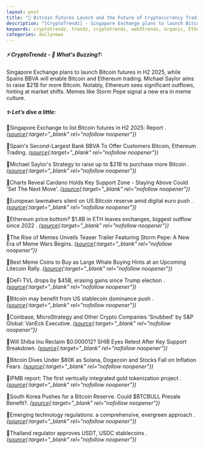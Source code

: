 ```yaml
---
layout: post
title: "🌇 Bitcoin Futures Launch and the Future of Cryptocurrency Trading in 2025"
description: "[CryptoTrendz] - Singapore Exchange plans to launch Bitcoin futures in H2 2025, while Spains BBVA will enable Bitcoin and Ethereum trading. Michael Saylor aims to raise $21B for more Bitcoin. Notably, Ethereum sees significant outflows, hinting at market shifts. Memes like Storm Pepe signal a new era in meme culture."
keywords: cryptotrendz, trendz, cryptotrends, web3trends, organic, Ethereum, stablecoins, stablecoin, ETH, Dogecoin, Trump, Korea, Bitcoin, Cardano, digital, Crypto
categories: dailynews
---
```


##### ⚡ CryptoTrendz - 📌 *What's Buzzing?:*

Singapore Exchange plans to launch Bitcoin futures in H2 2025, while Spains BBVA will enable Bitcoin and Ethereum trading. Michael Saylor aims to raise $21B for more Bitcoin. Notably, Ethereum sees significant outflows, hinting at market shifts. Memes like Storm Pepe signal a new era in meme culture.

##### ✨ *Let’s dive a little:*


🔹Singapore Exchange to list Bitcoin futures in H2 2025: Report . *([source](https://s.avyag.com/ijq0){:target="_blank" rel="nofollow noopener"})*

🔹Spain's Second-Largest Bank BBVA To Offer Customers Bitcoin, Ethereum Trading. *([source](https://s.avyag.com/f508){:target="_blank" rel="nofollow noopener"})*

🔹Michael Saylor's Strategy to raise up to $21B to purchase more Bitcoin . *([source](https://s.avyag.com/ggjg){:target="_blank" rel="nofollow noopener"})*

🔹Charts Reveal Cardano Holds Key Support Zone - Staying Above Could 'Set The Next Move'. *([source](https://s.avyag.com/tieu){:target="_blank" rel="nofollow noopener"})*

🔹European lawmakers silent on US Bitcoin reserve amid digital euro push . *([source](https://s.avyag.com/pip9){:target="_blank" rel="nofollow noopener"})*

🔹Ethereum price bottom? $1.8B in ETH leaves exchanges, biggest outflow since 2022 . *([source](https://s.avyag.com/r2um){:target="_blank" rel="nofollow noopener"})*

🔹The Rise of Memes Unveils Teaser Trailer Featuring Storm Pepe: A New Era of Meme Wars Begins. *([source](https://s.avyag.com/w978){:target="_blank" rel="nofollow noopener"})*

🔹Best Meme Coins to Buy as Large Whale Buying Hints at an Upcoming Litecoin Rally. *([source](https://s.avyag.com/hqrb){:target="_blank" rel="nofollow noopener"})*

🔹DeFi TVL drops by $45B, erasing gains since Trump election . *([source](https://s.avyag.com/xiap){:target="_blank" rel="nofollow noopener"})*

🔹Bitcoin may benefit from US stablecoin dominance push . *([source](https://s.avyag.com/ugt0){:target="_blank" rel="nofollow noopener"})*

🔹Coinbase, MicroStrategy and Other Crypto Companies 'Snubbed' by S&P Global: VanEck Executive. *([source](https://s.avyag.com/ac6f){:target="_blank" rel="nofollow noopener"})*

🔹Will Shiba Inu Reclaim $0.000012? SHIB Eyes Retest After Key Support Breakdown. *([source](https://s.avyag.com/73ga){:target="_blank" rel="nofollow noopener"})*

🔹Bitcoin Dives Under $80K as Solana, Dogecoin and Stocks Fall on Inflation Fears. *([source](https://s.avyag.com/yvml){:target="_blank" rel="nofollow noopener"})*

🔹IPMB report: The first vertically integrated gold tokenization project . *([source](https://s.avyag.com/9k5s){:target="_blank" rel="nofollow noopener"})*

🔹South Korea Pushes for a Bitcoin Reserve. Could $BTCBULL Presale Benefit?. *([source](https://s.avyag.com/pqcg){:target="_blank" rel="nofollow noopener"})*

🔹Emerging technology regulations: a comprehensive, evergreen approach . *([source](https://s.avyag.com/0nfo){:target="_blank" rel="nofollow noopener"})*

🔹Thailand regulator approves USDT, USDC stablecoins . *([source](https://s.avyag.com/wq7r){:target="_blank" rel="nofollow noopener"})*
